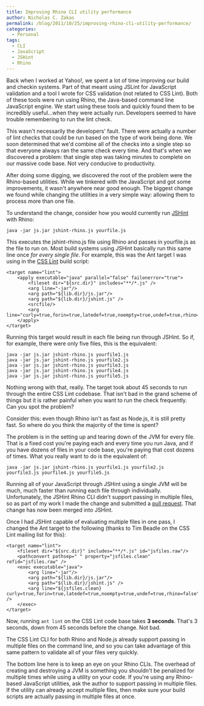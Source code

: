 ```yaml
---
title: Improving Rhino CLI utility performance
author: Nicholas C. Zakas
permalink: /blog/2011/10/25/improving-rhino-cli-utility-performance/
categories:
  - Personal
tags:
  - CLI
  - JavaScript
  - JSHint
  - Rhino
---
```

Back when I worked at Yahoo!, we spent a lot of time improving our build and checkin systems. Part of that meant using JSLint for JavaScript validation and a tool I wrote for CSS validation (not related to CSS Lint). Both of these tools were run using Rhino, the Java-based command line JavaScript engine. We start using these tools and quickly found them to be incredibly useful&#8230;when they were actually run. Developers seemed to have trouble remembering to run the lint check.

This wasn't necessarily the developers' fault. There were actually a number of lint checks that could be run based on the type of work being done. We soon determined that we'd combine all of the checks into a single step so that everyone always ran the same check every time. And that's when we discovered a problem: that single step was taking minutes to complete on our massive code base. Not very conducive to productivity.

After doing some digging, we discovered the root of the problem were the Rhino-based utilities. While we tinkered with the JavaScript and got some improvements, it wasn't anywhere near good enough. The biggest change we found while changing the utilities in a very simple way: allowing them to process more than one file.

To understand the change, consider how you would currently run [JSHint][1] with Rhino:

    java -jar js.jar jshint-rhino.js yourfile.js

This executes the jshint-rhino.js file using Rhino and passes in yourfile.js as the file to run on. Most build systems using JSHint basically run this same line once *for every single file*. For example, this was the Ant target I was using in the [CSS Lint][2] build script:

    <target name="lint">
        <apply executable="java" parallel="false" failonerror="true">
            <fileset dir="${src.dir}" includes="**/*.js" />
            <arg line="-jar"/>
            <arg path="${lib.dir}/js.jar"/>
            <arg path="${lib.dir}/jshint.js" />
            <srcfile/>
            <arg line="curly=true,forin=true,latedef=true,noempty=true,undef=true,rhino=false"/>
        </apply>
    </target>
    
    

Running this target would result in each file being run through JSHint. So if, for example, there were only five files, this is the equivalent:

    java -jar js.jar jshint-rhino.js yourfile1.js 
    java -jar js.jar jshint-rhino.js yourfile2.js
    java -jar js.jar jshint-rhino.js yourfile3.js
    java -jar js.jar jshint-rhino.js yourfile4.js
    java -jar js.jar jshint-rhino.js yourfile5.js

Nothing wrong with that, really. The target took about 45 seconds to run through the entire CSS Lint codebase. That isn't bad in the grand scheme of things but it is rather painful when you want to run the check frequently. Can you spot the problem?

Consider this: even though Rhino isn't as fast as Node.js, it is still pretty fast. So where do you think the majority of the time is spent? 

The problem is in the setting up and tearing down of the JVM for every file. That is a fixed cost you're paying each and every time you run Java, and if you have dozens of files in your code base, you're paying that cost dozens of times. What you really want to do is the equivalent of:

    java -jar js.jar jshint-rhino.js yourfile1.js yourfile2.js yourfile3.js yourfile4.js yourfile5.js

Running all of your JavaScript through JSHint using a single JVM will be much, much faster than running each file through individually. Unfortunately, the JSHint Rhino CLI didn't support passing in multiple files, so as part of my work I made the change and submitted a [pull request][3]. That change has now been merged into JSHint.

Once I had JSHint capable of evaluating multiple files in one pass, I changed the Ant target to the following (thanks to Tim Beadle on the CSS Lint mailing list for this):

    <target name="lint">       
        <fileset dir="${src.dir}" includes="**/*.js" id="jsfiles.raw"/>
        <pathconvert pathsep=" " property="jsfiles.clean" refid="jsfiles.raw" />
        <exec executable="java">
            <arg line="-jar"/>
            <arg path="${lib.dir}/js.jar"/>
            <arg path="${lib.dir}/jshint.js" />        
            <arg line="${jsfiles.clean} curly=true,forin=true,latedef=true,noempty=true,undef=true,rhino=false" />
        </exec>        
    </target>
    

Now, running `ant lint` on the CSS Lint code base takes **3 seconds**. That's 3 seconds, down from 45 seconds before the change. Not bad.

The CSS Lint CLI for both Rhino and Node.js already support passing in multiple files on the command line, and so you can take advantage of this same pattern to validate all of your files very quickly.

The bottom line here is to keep an eye on your Rhino CLIs. The overhead of creating and destroying a JVM is something you shouldn't be penalized for multiple times while using a utility on your code. If you're using any Rhino-based JavaScript utilities, ask the author to support passing in multiple files. If the utility can already accept multiple files, then make sure your build scripts are actually passing in multiple files at once.

 [1]: http://jshint.com
 [2]: http://csslint.net
 [3]: https://github.com/jshint/jshint/pull/313
